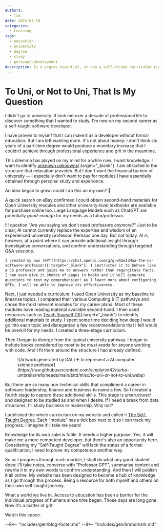 ```yaml
---
authors:
  - tim
date: 2024-03-19
categories:
  - Learning
tags:
  - education
  - university
  - degree
  - study
  - personal-development
description: Is a degree essential, or can a self-driven curriculum rival formal education?
---
```


# To Uni, or Not to Uni, That Is My Question

I didn't go to university. It took me over a decade of professional life to discover something that I wanted to study. I'm now on my second career as a self-taught software developer.

I have proven to myself that I can make it as a developer without formal education. But I am left wanting more. It's not about money: I don't think six years of a part-time degree would produce a monetary increase that I couldn't achieve through professional experience and grit in the meantime.

<!-- more -->

This dilemma has played on my mind for a while now. I want knowledge. I want to identify [unknown unknowns](https://en.wikipedia.org/wiki/There_are_unknown_unknowns){:target="_blank"}. I am attracted to the structure that education provides. But I don't want the financial burden of university — I especially don't want to pay for modules I have essentially obtained through personal study and experience.

An idea began to grow: could I do this on my own? :thinking:

A quick search on eBay confirmed I could obtain second-hand materials for Open University modules and other university-level textbooks are available for purchase online too. Large Language Models such as ChatGPT are potentially _good-enough_ for my needs as a tutor/professor.

!!! question "Are you saying we don't need professors anymore?"
    Just to be clear, AI cannot currently replace the expertise and wisdom of an experienced university professor. Perhaps one day. But not today. AI is, however, at a point where it can provide additional insight through investigative conversations, and confirm understanding through targeted Q&A sessions.

    I created my own [GPT](https://chat.openai.com/g/g-wh5eJzMaa-the-cs-software-professor){:target="_blank"}. I instructed it to behave like a CS professor and guide me to answers rather than regurgitate facts. I can even give it photos of pages in books and it will generate questions to test my comprehension! As I learn more about configuring GPTs, I will be able to improve its effectiveness.

Next, I just needed a curriculum. I used Open University as my baseline to linearise topics. I compared their various Computing & IT pathways and chose the most relevant modules for my career plans. Most of these modules have reading material available second-hand. I then used resources such as [Teach Yourself CS](https://www.teachyourselfcs.com){:target="_blank"} to identify additional materials to study. I spent some time deciding how deep I would go into each topic and disregarded a few recommendations that I felt would be overkill for my needs. I created a three-stage curriculum.

Then I began to diverge from the typical university pathway. I began to include books considered by most to be _must-reads_ for anyone working with code. And I fit them around the structure I had already defined.

<figure markdown>
  ![Artwork generated by DALL·E to represent a AI computer science professor](https://raw.githubusercontent.com/simplytim42/turbo-umbrella/refs/heads/main/tstd/misc/to-uni-or-not-to-uni.webp)
</figure>

But there are so many non-technical skills that compliment a career in software: leadership, finance and business to name a few. So I created a fourth stage to capture these additional skills. This stage is _unstructured_ and designed to be studied as and when I desire. If I need a break from data structures, I'll study business or leadership. Why not?

I published the whole curriculum on my website and called it [The Self-Taught Degree](../../../index.md). Each "module" has a tick box next to it so I can track my progress. I imagine it'll take me years! 

Knowledge for its own sake is futile. It needs a higher purpose. Yes, it will make me a more competent developer, but there's also an opportunity here. Considering my "Self-Taught Degree" will lack the status of a formal qualification, I need to prove my competence another way.

So as I progress through each module, I shall do what any good student does: I'll take notes, converse with "Professor GPT", summarise content and rewrite it in my own words to confirm understanding. And then I will publish it all online. My website has been designed to become a hub of knowledge as I go through this process. Being a resource for both myself and others on their own self-taught journey.

What a world we live in. Access to education has been a barrier for the individual progress of humans since time began. Those days are long gone. Now it's a matter of grit.

Watch this space.

--8<-- "includes/gen/blog-footer.md"
--8<-- "includes/gen/brandmark.md"